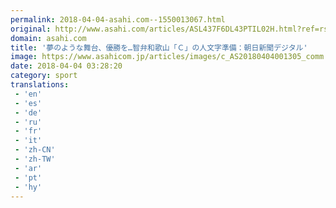 ```yaml
---
permalink: 2018-04-04-asahi.com--1550013067.html
original: http://www.asahi.com/articles/ASL437F6DL43PTIL02H.html?ref=rss
domain: asahi.com
title: '夢のような舞台、優勝を…智弁和歌山「Ｃ」の人文字準備：朝日新聞デジタル'
image: https://www.asahicom.jp/articles/images/c_AS20180404001305_comm.jpg
date: 2018-04-04 03:28:20
category: sport
translations: 
 - 'en'
 - 'es'
 - 'de'
 - 'ru'
 - 'fr'
 - 'it'
 - 'zh-CN'
 - 'zh-TW'
 - 'ar'
 - 'pt'
 - 'hy'
---
```


